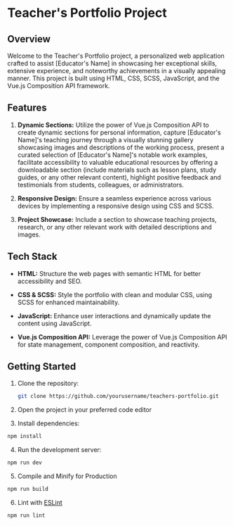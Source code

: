 # Teacher's Portfolio Project

## Overview

Welcome to the Teacher's Portfolio project, a personalized web application crafted to assist [Educator's Name] in showcasing her exceptional skills, extensive experience, and noteworthy achievements in a visually appealing manner. This project is built using HTML, CSS, SCSS, JavaScript, and the Vue.js Composition API framework.

## Features

1. **Dynamic Sections:** Utilize the power of Vue.js Composition API to create dynamic sections for personal information, capture [Educator's Name]'s teaching journey through a visually stunning gallery showcasing images and descriptions of the working process, present a curated selection of [Educator's Name]'s notable work examples, facilitate accessibility to valuable educational resources by offering a downloadable section (include materials such as lesson plans, study guides, or any other relevant content), highlight positive feedback and testimonials from students, colleagues, or administrators.

2. **Responsive Design:** Ensure a seamless experience across various devices by implementing a responsive design using CSS and SCSS.

3. **Project Showcase:** Include a section to showcase teaching projects, research, or any other relevant work with detailed descriptions and images.

## Tech Stack

- **HTML:** Structure the web pages with semantic HTML for better accessibility and SEO.
  
- **CSS & SCSS:** Style the portfolio with clean and modular CSS, using SCSS for enhanced maintainability.

- **JavaScript:** Enhance user interactions and dynamically update the content using JavaScript.

- **Vue.js Composition API:** Leverage the power of Vue.js Composition API for state management, component composition, and reactivity.

## Getting Started

1. Clone the repository:

   ```sh
   git clone https://github.com/yourusername/teachers-portfolio.git
   ```
   
2. Open the project in your preferred code editor
  
3. Install dependencies:

  ```sh
  npm install
  ```

4. Run the development server:

  ```sh
  npm run dev
  ```
5. Compile and Minify for Production

  ```sh
  npm run build
  ```

6. Lint with [ESLint](https://eslint.org/)

```sh
npm run lint
```


